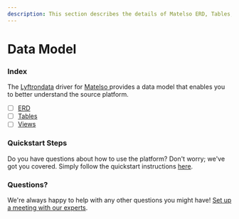 ```yaml
---
description: This section describes the details of Matelso ERD, Tables, and Views.
---
```


# Data Model

### Index

The  [Lyftrondata](https://www.lyftrondata.com/) driver for [Matelso](https://www.lyftrondata.com/integration/matelso/)[ ](https://www.lyftrondata.com/integration/matelso/)provides a data model that enables you to better understand the source platform.

* [ ] [ERD](../../../marketing-analytics/matelso/data-model/erd.md)
* [ ] [Tables](../../../marketing-analytics/matelso/data-model/tables.md)
* [ ] [Views](../../../marketing-analytics/matelso/data-model/views.md)

### Quickstart Steps

Do you have questions about how to use the platform? Don't worry; we've got you covered. Simply follow the quickstart instructions [here](../../../../quickstart-steps.md).

### Questions? <a href="#questions" id="questions"></a>

We're always happy to help with any other questions you might have! [Set up a meeting with our experts](https://www.lyftrondata.com/book-a-meeting/).

